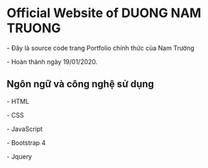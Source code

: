 # Official Website of DUONG NAM TRUONG

\- Đây là source code trang Portfolio chính thức của Nam Trường

\- Hoàn thành ngày 19/01/2020.

## Ngôn ngữ và công nghệ sử dụng

\- HTML

\- CSS

\- JavaScript

\- Bootstrap 4

\- Jquery